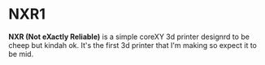# NXR1
**NXR (Not eXactly Reliable)** is a simple coreXY 3d printer designrd to be cheep but kindah ok.
It's the first 3d printer that I'm making so expect it to be mid.
